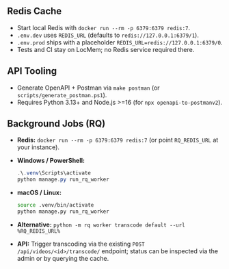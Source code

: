 ## Redis Cache

- Start local Redis with `docker run --rm -p 6379:6379 redis:7`.
- `.env.dev` uses `REDIS_URL` (defaults to `redis://127.0.0.1:6379/1`).
- `.env.prod` ships with a placeholder `REDIS_URL=redis://127.0.0.1:6379/0`.
- Tests and CI stay on LocMem; no Redis service required there.

## API Tooling

- Generate OpenAPI + Postman via `make postman` (or `scripts/generate_postman.ps1`).
- Requires Python 3.13+ and Node.js >=16 (for `npx openapi-to-postmanv2`).

## Background Jobs (RQ)

- **Redis:** `docker run --rm -p 6379:6379 redis:7` (or point `RQ_REDIS_URL` at your instance).
- **Windows / PowerShell:**

  ```powershell
  .\.venv\Scripts\activate
  python manage.py run_rq_worker
  ```

- **macOS / Linux:**

  ```bash
  source .venv/bin/activate
  python manage.py run_rq_worker
  ```

- **Alternative:** `python -m rq worker transcode default --url %RQ_REDIS_URL%`
- **API:** Trigger transcoding via the existing `POST /api/videos/<id>/transcode/` endpoint; status can be inspected via the admin or by querying the cache.
